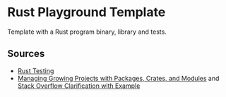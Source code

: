 # Rust Playground Template

Template with a Rust program binary, library and tests.

## Sources

- [Rust Testing](https://doc.rust-lang.org/book/ch11-01-writing-tests.html)
- [Managing Growing Projects with Packages, Crates, and Modules](https://doc.rust-lang.org/book/ch07-00-managing-growing-projects-with-packages-crates-and-modules.html) and [Stack Overflow Clarification with Example](https://stackoverflow.com/questions/46867652/cannot-import-a-module-in-an-integration-test)
